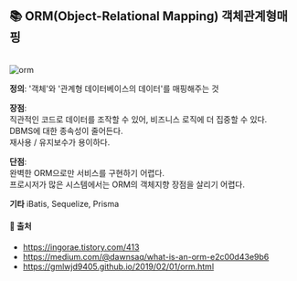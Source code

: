 ## 📚 ORM(Object-Relational Mapping) 객체관계형매핑  

<br> ![orm](https://user-images.githubusercontent.com/43839938/77511182-dcc01a80-6eb3-11ea-855d-30292e04dd58.jpg)

**정의**: '객체'와 '관계형 데이터베이스의 데이터'를 매핑해주는 것  

**장점**:  
직관적인 코드로 데이터를 조작할 수 있어, 비즈니스 로직에 더 집중할 수 있다.  
DBMS에 대한 종속성이 줄어든다.  
재사용 / 유지보수가 용이하다.

**단점**:  
완벽한 ORM으로만 서비스를 구현하기 어렵다.  
프로시저가 많은 시스템에서는 ORM의 객체지향 장점을 살리기 어렵다.

**기타**
iBatis, Sequelize, Prisma


#### 📍 출처  
* https://ingorae.tistory.com/413  
* https://medium.com/@dawnsaq/what-is-an-orm-e2c00d43e9b6  
* https://gmlwjd9405.github.io/2019/02/01/orm.html  
